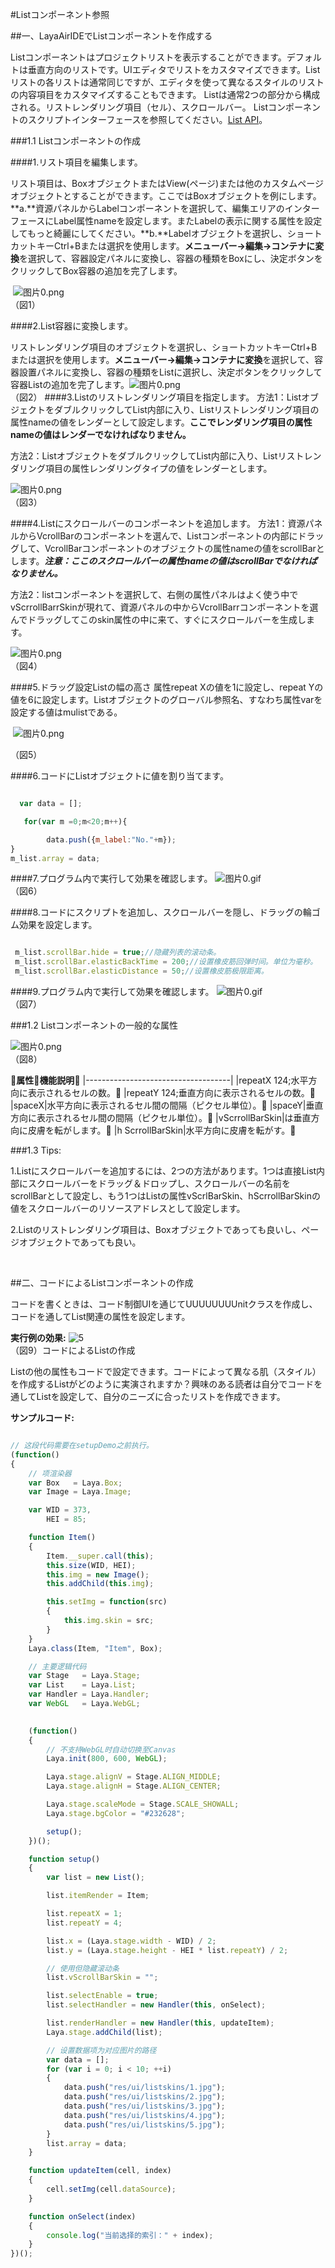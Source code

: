 #Listコンポーネント参照



##一、LayaAirIDEでListコンポーネントを作成する

Listコンポーネントはプロジェクトリストを表示することができます。デフォルトは垂直方向のリストです。UIエディタでリストをカスタマイズできます。Listリストの各リストは通常同じですが、エディタを使って異なるスタイルのリストの内容項目をカスタマイズすることもできます。
Listは通常2つの部分から構成される。リストレンダリング項目（セル）、スクロールバー。
Listコンポーネントのスクリプトインターフェースを参照してください。[List API](http://layaair.ldc.layabox.com/api/index.html?category=Core&class=laya.ui.List)。



 



###1.1 Listコンポーネントの作成

####1.リスト項目を編集します。

リスト項目は、BoxオブジェクトまたはView(ページ)または他のカスタムページオブジェクトとすることができます。ここではBoxオブジェクトを例にします。
​**a.**資源パネルからLabelコンポーネントを選択して、編集エリアのインターフェースにLabel属性nameを設定します。またLabelの表示に関する属性を設定してもっと綺麗にしてください。
​**b.**Labelオブジェクトを選択し、ショートカットキーCtrl+Bまたは選択を使用します。**メニューバー->編集->コンテナに変換**を選択して、容器設定パネルに変換し、容器の種類をBoxにし、決定ボタンをクリックしてBox容器の追加を完了します。



​        ![图片0.png](img/1.png)<br/>
（図1）





 ####2.List容器に変換します。

リストレンダリング項目のオブジェクトを選択し、ショートカットキーCtrl+Bまたは選択を使用します。**メニューバー->編集->コンテナに変換**を選択して、容器設置パネルに変換し、容器の種類をListに選択し、決定ボタンをクリックして容器Listの追加を完了します。
​![图片0.png](img/2.png)<br/>
（図2）
####3.Listのリストレンダリング項目を指定します。
方法1：ListオブジェクトをダブルクリックしてList内部に入り、Listリストレンダリング項目の属性nameの値をレンダーとして設定します。**ここでレンダリング項目の属性nameの値はレンダーでなければなりません。**

方法2：ListオブジェクトをダブルクリックしてList内部に入り、Listリストレンダリング項目の属性レンダリングタイプの値をレンダーとします。


​![图片0.png](img/3.png)<br/>
（図3）

####4.Listにスクロールバーのコンポーネントを追加します。
方法1：資源パネルからVcrollBarのコンポーネントを選んで、Listコンポーネントの内部にドラッグして、VcrollBarコンポーネントのオブジェクトの属性nameの値をscrollBarとします。***注意：ここのスクロールバーの属性nameの値はscrollBarでなければなりません。***

方法2：listコンポーネントを選択して、右側の属性パネルはよく使う中でvScrrollBarrSkinが現れて、資源パネルの中からVcrollBarrコンポーネントを選んでドラッグしてこのskin属性の中に来て、すぐにスクロールバーを生成します。

​![图片0.png](img/4.png)<br/>
（図4）

####5.ドラッグ設定Listの幅の高さ
属性repeat Xの値を1に設定し、repeat Yの値を6に設定します。Listオブジェクトのグローバル参照名、すなわち属性varを設定する値はmulistである。

   ​        ![图片0.png](img/5.png)<br/>

（図5）

####6.コードにListオブジェクトに値を割り当てます。



```javascript

  var data = [];

   for(var m =0;m<20;m++){

        data.push({m_label:"No."+m});
}
m_list.array = data;
```



####7.プログラム内で実行して効果を確認します。
​![图片0.gif](gif/1.gif)<br/>
（図6）

####8.コードにスクリプトを追加し、スクロールバーを隠し、ドラッグの輪ゴム効果を設定します。

```javascript

 m_list.scrollBar.hide = true;//隐藏列表的滚动条。
 m_list.scrollBar.elasticBackTime = 200;//设置橡皮筋回弹时间。单位为毫秒。
 m_list.scrollBar.elasticDistance = 50;//设置橡皮筋极限距离。
```


####9.プログラム内で実行して効果を確認します。
​![图片0.gif](gif/1.gif)<br/>
（図7）


###1.2 Listコンポーネントの一般的な属性

​![图片0.png](img/6.png)<br/>
（図8）

𞓜**属性**𞓜**機能説明**𞓜
|------------------------------------|
|repeatX 124;水平方向に表示されるセルの数。𞓜
|repeatY 124;垂直方向に表示されるセルの数。𞓜
|spaceX|水平方向に表示されるセル間の間隔（ピクセル単位）。𞓜
|spaceY|垂直方向に表示されるセル間の間隔（ピクセル単位）。𞓜
|vScrrollBarSkin|は垂直方向に皮膚を転がします。𞓜
|h ScrrollBarSkin|水平方向に皮膚を転がす。𞓜



  



###1.3 Tips:

1.Listにスクロールバーを追加するには、2つの方法があります。1つは直接List内部にスクロールバーをドラッグ＆ドロップし、スクロールバーの名前をscrollBarとして設定し、もう1つはListの属性vScrlBarSkin、hScrrollBarSkinの値をスクロールバーのリソースアドレスとして設定します。

2.Listのリストレンダリング項目は、Boxオブジェクトであっても良いし、ページオブジェクトであっても良い。

​


##二、コードによるListコンポーネントの作成

コードを書くときは、コード制御UIを通じてUUUUUUUUnitクラスを作成し、コードを通してList関連の属性を設定します。

**実行例の効果:**
​![5](gif/3.gif)<br/>
（図9）コードによるListの作成

Listの他の属性もコードで設定できます。コードによって異なる肌（スタイル）を作成するListがどのように実演されますか？興味のある読者は自分でコードを通してListを設定して、自分のニーズに合ったリストを作成できます。

**サンプルコード:**


```javascript

// 这段代码需要在setupDemo之前执行。
(function()
{
	// 项渲染器
	var Box   = Laya.Box;
	var Image = Laya.Image;

	var WID = 373,
		HEI = 85;

	function Item()
	{
		Item.__super.call(this);
		this.size(WID, HEI);
		this.img = new Image();
		this.addChild(this.img);

		this.setImg = function(src)
		{
			this.img.skin = src;
		}
	}
	Laya.class(Item, "Item", Box);

	// 主要逻辑代码
	var Stage   = Laya.Stage;
	var List    = Laya.List;
	var Handler = Laya.Handler;
	var WebGL   = Laya.WebGL;
	

	(function()
	{
		// 不支持WebGL时自动切换至Canvas
		Laya.init(800, 600, WebGL);

		Laya.stage.alignV = Stage.ALIGN_MIDDLE;
		Laya.stage.alignH = Stage.ALIGN_CENTER;

		Laya.stage.scaleMode = Stage.SCALE_SHOWALL;
		Laya.stage.bgColor = "#232628";

		setup();
	})();

	function setup()
	{
		var list = new List();

		list.itemRender = Item;

		list.repeatX = 1;
		list.repeatY = 4;

		list.x = (Laya.stage.width - WID) / 2;
		list.y = (Laya.stage.height - HEI * list.repeatY) / 2;

		// 使用但隐藏滚动条
		list.vScrollBarSkin = "";

		list.selectEnable = true;
		list.selectHandler = new Handler(this, onSelect);

		list.renderHandler = new Handler(this, updateItem);
		Laya.stage.addChild(list);

		// 设置数据项为对应图片的路径
		var data = [];
		for (var i = 0; i < 10; ++i)
		{
			data.push("res/ui/listskins/1.jpg");
			data.push("res/ui/listskins/2.jpg");
			data.push("res/ui/listskins/3.jpg");
			data.push("res/ui/listskins/4.jpg");
			data.push("res/ui/listskins/5.jpg");
		}
		list.array = data;
	}

	function updateItem(cell, index)
	{
		cell.setImg(cell.dataSource);
	}

	function onSelect(index)
	{
		console.log("当前选择的索引：" + index);
	}
})();
```


